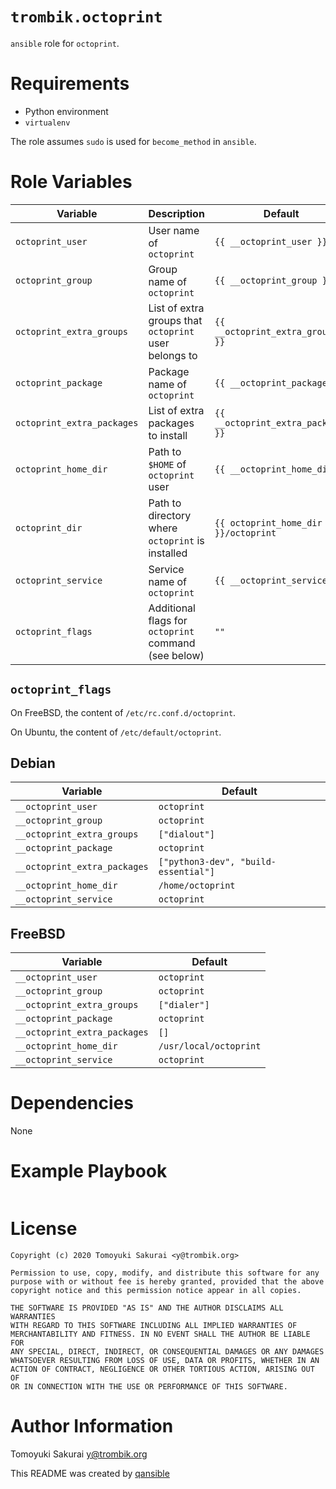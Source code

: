 # `trombik.octoprint`

`ansible` role for `octoprint`.

# Requirements

- Python environment
- `virtualenv`

The role assumes `sudo` is used for `become_method` in `ansible`.

# Role Variables

| Variable | Description | Default |
|----------|-------------|---------|
| `octoprint_user` | User name of `octoprint` | `{{ __octoprint_user }}` |
| `octoprint_group` | Group name of `octoprint` | `{{ __octoprint_group }}` |
| `octoprint_extra_groups` | List of extra groups that `octoprint` user belongs to | `{{ __octoprint_extra_groups }}` |
| `octoprint_package` | Package name of `octoprint` | `{{ __octoprint_package }}` |
| `octoprint_extra_packages` | List of extra packages to install | `{{ __octoprint_extra_packages }}` |
| `octoprint_home_dir` | Path to `$HOME` of `octoprint` user | `{{ __octoprint_home_dir }}` |
| `octoprint_dir` | Path to directory where `octoprint` is installed | `{{ octoprint_home_dir }}/octoprint` |
| `octoprint_service` | Service name of `octoprint` | `{{ __octoprint_service }}` |
| `octoprint_flags` | Additional flags for `octoprint` command (see below) | `""` |

## `octoprint_flags`

On FreeBSD, the content of `/etc/rc.conf.d/octoprint`.

On Ubuntu, the content of `/etc/default/octoprint`.

## Debian

| Variable | Default |
|----------|---------|
| `__octoprint_user` | `octoprint` |
| `__octoprint_group` | `octoprint` |
| `__octoprint_extra_groups` | `["dialout"]` |
| `__octoprint_package` | `octoprint` |
| `__octoprint_extra_packages` | `["python3-dev", "build-essential"]` |
| `__octoprint_home_dir` | `/home/octoprint` |
| `__octoprint_service` | `octoprint` |

## FreeBSD

| Variable | Default |
|----------|---------|
| `__octoprint_user` | `octoprint` |
| `__octoprint_group` | `octoprint` |
| `__octoprint_extra_groups` | `["dialer"]` |
| `__octoprint_package` | `octoprint` |
| `__octoprint_extra_packages` | `[]` |
| `__octoprint_home_dir` | `/usr/local/octoprint` |
| `__octoprint_service` | `octoprint` |

# Dependencies

None

# Example Playbook

```yaml
```

# License

```
Copyright (c) 2020 Tomoyuki Sakurai <y@trombik.org>

Permission to use, copy, modify, and distribute this software for any
purpose with or without fee is hereby granted, provided that the above
copyright notice and this permission notice appear in all copies.

THE SOFTWARE IS PROVIDED "AS IS" AND THE AUTHOR DISCLAIMS ALL WARRANTIES
WITH REGARD TO THIS SOFTWARE INCLUDING ALL IMPLIED WARRANTIES OF
MERCHANTABILITY AND FITNESS. IN NO EVENT SHALL THE AUTHOR BE LIABLE FOR
ANY SPECIAL, DIRECT, INDIRECT, OR CONSEQUENTIAL DAMAGES OR ANY DAMAGES
WHATSOEVER RESULTING FROM LOSS OF USE, DATA OR PROFITS, WHETHER IN AN
ACTION OF CONTRACT, NEGLIGENCE OR OTHER TORTIOUS ACTION, ARISING OUT OF
OR IN CONNECTION WITH THE USE OR PERFORMANCE OF THIS SOFTWARE.
```

# Author Information

Tomoyuki Sakurai <y@trombik.org>

This README was created by [qansible](https://github.com/trombik/qansible)
